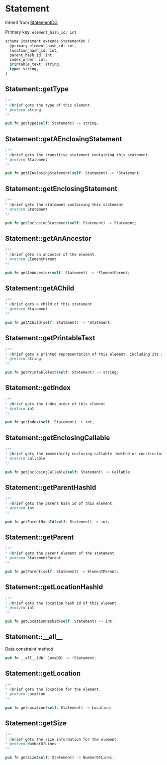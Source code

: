 # Statement

Inherit from [StatementDO](./StatementDO.md)

Primary key: `element_hash_id: int`

```rust
schema Statement extends StatementDO {
  @primary element_hash_id: int,
  location_hash_id: int,
  parent_hash_id: int,
  index_order: int,
  printable_text: string,
  type: string,
}
```
## Statement::getType

```java
/**
* @brief gets the type of this element.
* @return string
*/
```
```rust
pub fn getType(self: Statement) -> string;
```
## Statement::getAEnclosingStatement

```java
/**
* @brief gets the transitive statement containing this statement.
* @return Statement 
*/
```
```rust
pub fn getAEnclosingStatement(self: Statement) -> *Statement;
```
## Statement::getEnclosingStatement

```java
/**
* @brief gets the statement containing this statement.
* @return Statement 
*/
```
```rust
pub fn getEnclosingStatement(self: Statement) -> Statement;
```
## Statement::getAnAncestor

```java
/**
* @brief gets an ancestor of the element.
* @return ElementParent 
*/
```
```rust
pub fn getAnAncestor(self: Statement) -> *ElementParent;
```
## Statement::getAChild

```java
/**
* @brief gets a child of this statement.
* @return Statement 
*/
```
```rust
pub fn getAChild(self: Statement) -> *Statement;
```
## Statement::getPrintableText

```java
/**
* @brief gets a printed representation of this element, including its structure where applicable.
* @return string.
*/
```
```rust
pub fn getPrintableText(self: Statement) -> string;
```
## Statement::getIndex

```java
/**
* @brief gets the index order of this element.
* @return int
*/
```
```rust
pub fn getIndex(self: Statement) -> int;
```
## Statement::getEnclosingCallable

```java
/**
* @brief gets the immediately enclosing callable (method or constructor) whose body contains this statement.
* @return Callable 
*/
```
```rust
pub fn getEnclosingCallable(self: Statement) -> Callable;
```
## Statement::getParentHashId

```java
/**
* @brief gets the parent hash id of this element.
* @return int
*/
```
```rust
pub fn getParentHashId(self: Statement) -> int;
```
## Statement::getParent

```java
/**
* @brief gets the parent element of the statement
* @return StatementParent 
*/
```
```rust
pub fn getParent(self: Statement) -> ElementParent;
```
## Statement::getLocationHashId

```java
/**
* @brief gets the location hash id of this element.
* @return int
*/
```
```rust
pub fn getLocationHashId(self: Statement) -> int;
```
## Statement::\_\_all\_\_

Data constraint method.

```rust
pub fn __all__(db: JavaDB) -> *Statement;
```
## Statement::getLocation

```java
/**
* @brief gets the location for the element.
* @return Location
*/
```
```rust
pub fn getLocation(self: Statement) -> Location;
```
## Statement::getSize

```java
/**
* @brief gets the size information for the element.
* @return NumberOfLines
*/
```
```rust
pub fn getSize(self: Statement) -> NumberOfLines;
```
